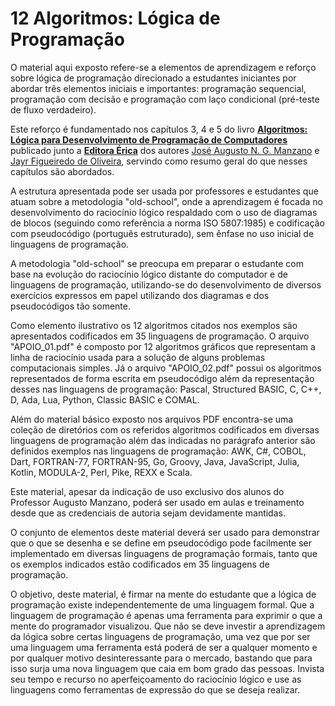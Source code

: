 # 12 Algoritmos: Lógica de Programação

O material aqui exposto refere-se a elementos de aprendizagem e reforço sobre lógica de programação direcionado a estudantes iniciantes por abordar três elementos iniciais e importantes: programação sequencial, programação com decisão e programação com laço condicional (pré-teste de fluxo verdadeiro). 

Este reforço é fundamentado nos capítulos 3, 4 e 5 do livro **[Algoritmos: Lógica para Desenvolvimento de Programação de Computadores](https://www.editoraerica.com.br/algoritmos-logica-para-desenvolvimento-de-programacao-de-computadores/p)** publicado junto a **[Editora Érica](https://www.editoraerica.com.br/)** dos autores [José Augusto N. G. Manzano](https://www.linkedin.com/in/augustomanzano/) e [Jayr Figueiredo de Oliveira](https://www.linkedin.com/in/jayr-figueiredo-oliveira-11536920/), servindo como resumo geral do que nesses capítulos são abordados.

A estrutura apresentada pode ser usada por professores e estudantes que atuam sobre a metodologia "old-school", onde a aprendizagem é focada no desenvolvimento do raciocínio lógico respaldado com o uso de diagramas de blocos (seguindo como referência a norma ISO 5807:1985) e codificação com pseudocódigo (português estruturado), sem ênfase no uso inicial de linguagens de programação. 

A metodologia "old-school" se preocupa em preparar o estudante com base na evolução do raciocínio lógico distante do computador e de linguagens de programação, utilizando-se do desenvolvimento de diversos exercícios expressos em papel utilizando dos diagramas e dos pseudocódigos tão somente.

Como elemento ilustrativo os 12 algoritmos citados nos exemplos são apresentados codificados em 35 linguagens de programação. O arquivo "APOIO_01.pdf" é composto por 12 algoritmos gráficos que representam a linha de raciocínio usada para a solução de alguns problemas computacionais simples. Já o arquivo "APOIO_02.pdf" possui os algoritmos representados de forma escrita em pseudocódigo além da representação desses nas linguagens de programação: Pascal, Structured BASIC, C, C++, D, Ada, Lua, Python, Classic BASIC e COMAL.

Além do material básico exposto nos arquivos PDF encontra-se uma coleção de diretórios com os referidos algoritmos codificados em diversas linguagens de programação além das indicadas no parágrafo anterior são definidos exemplos nas linguagens de programação: AWK, C#, COBOL, Dart, FORTRAN-77, FORTRAN-95, Go, Groovy, Java, JavaScript, Julia, Kotlin, MODULA-2, Perl, Pike, REXX e Scala.

Este material, apesar da indicação de uso exclusivo dos alunos do Professor Augusto Manzano, poderá ser usado em aulas e treinamento desde que as credenciais de autoria sejam devidamente mantidas.

O conjunto de elementos deste material deverá ser usado para demonstrar que o que se desenha e se define em pseudocódigo pode facilmente ser implementado em diversas linguagens de programação formais, tanto que os exemplos indicados estão codificados em 35 linguagens de programação.

O objetivo, deste material, é firmar na mente do estudante que a lógica de programação existe independentemente de uma linguagem formal. Que a linguagem de programação é apenas uma ferramenta para exprimir o que a mente do programador visualizou. Que não se deve investir a aprendizagem da lógica sobre certas linguagens de programação, uma vez que por ser uma linguagem uma ferramenta está poderá de ser a qualquer momento e por qualquer motivo desinteressante para o mercado, bastando que para isso surja uma nova linguagem que caia em bom grado das pessoas. Invista seu tempo e recurso no aperfeiçoamento do raciocínio lógico e use as linguagens como ferramentas de expressão do que se deseja realizar.
